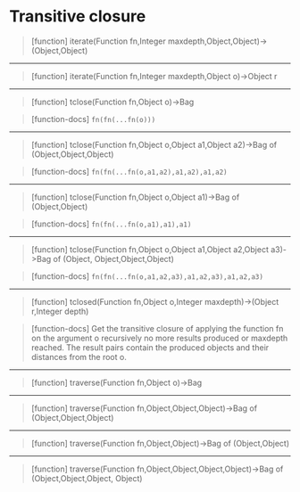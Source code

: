 # Transitive closure

> [function]
> iterate(Function fn,Integer maxdepth,Object,Object)->(Object,Object)



___

> [function]
> iterate(Function fn,Integer maxdepth,Object o)->Object r



___

> [function]
> tclose(Function fn,Object o)->Bag

> [function-docs]
> `fn(fn(...fn(o)))` 



___

> [function]
> tclose(Function fn,Object o,Object a1,Object a2)->Bag of (Object,Object,Object)

> [function-docs]
> `fn(fn(...fn(o,a1,a2),a1,a2),a1,a2)` 



___

> [function]
> tclose(Function fn,Object o,Object a1)->Bag of (Object,Object)

> [function-docs]
> `fn(fn(...fn(o,a1),a1),a1)` 



___

> [function]
> tclose(Function fn,Object o,Object a1,Object a2,Object a3)->Bag of (Object,
      Object,Object,Object)

> [function-docs]
> `fn(fn(...fn(o,a1,a2,a3),a1,a2,a3),a1,a2,a3)` 



___

> [function]
> tclosed(Function fn,Object o,Integer maxdepth)->(Object r,Integer depth)

> [function-docs]
> Get the transitive closure of applying the function fn on the
>    argument o recursively no more results produced or maxdepth reached.
>    The result pairs contain the produced objects and their distances 
>    from the root o. 



___

> [function]
> traverse(Function fn,Object o)->Bag



___

> [function]
> traverse(Function fn,Object,Object,Object)->Bag of (Object,Object,Object)



___

> [function]
> traverse(Function fn,Object,Object)->Bag of (Object,Object)



___

> [function]
> traverse(Function fn,Object,Object,Object,Object)->Bag of (Object,Object,Object,
        Object)


